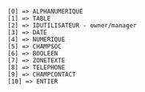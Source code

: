     [0] => ALPHANUMERIQUE
    [1] => TABLE
    [2] => IDUTILISATEUR - owner/manager
    [3] => DATE
    [4] => NUMERIQUE
    [5] => CHAMPSOC
    [6] => BOOLEEN
    [7] => ZONETEXTE
    [8] => TELEPHONE
    [9] => CHAMPCONTACT
    [10] => ENTIER